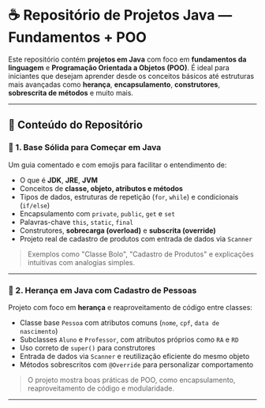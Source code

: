 # ☕ Repositório de Projetos Java — Fundamentos + POO

Este repositório contém **projetos em Java** com foco em **fundamentos da linguagem** e **Programação Orientada a Objetos (POO)**. É ideal para iniciantes que desejam aprender desde os conceitos básicos até estruturas mais avançadas como **herança**, **encapsulamento**, **construtores**, **sobrescrita de métodos** e muito mais.

---

## 📁 Conteúdo do Repositório

### 📘 1. Base Sólida para Começar em Java

Um guia comentado e com emojis para facilitar o entendimento de:

- O que é **JDK**, **JRE**, **JVM**
- Conceitos de **classe, objeto, atributos e métodos**
- Tipos de dados, estruturas de repetição (`for`, `while`) e condicionais (`if/else`)
- Encapsulamento com `private`, `public`, `get` e `set`
- Palavras-chave `this`, `static`, `final`
- Construtores, **sobrecarga (overload)** e **subscrita (override)**
- Projeto real de cadastro de produtos com entrada de dados via `Scanner`

> Exemplos como "Classe Bolo", "Cadastro de Produtos" e explicações intuitivas com analogias simples.

---

### 🧬 2. Herança em Java com Cadastro de Pessoas

Projeto com foco em **herança** e reaproveitamento de código entre classes:

- Classe base `Pessoa` com atributos comuns (`nome`, `cpf`, `data de nascimento`)
- Subclasses `Aluno` e `Professor`, com atributos próprios como `RA` e `RD`
- Uso correto de `super()` para construtores
- Entrada de dados via `Scanner` e reutilização eficiente do mesmo objeto
- Métodos sobrescritos com `@Override` para personalizar comportamento

> O projeto mostra boas práticas de POO, como encapsulamento, reaproveitamento de código e modularidade.

---
